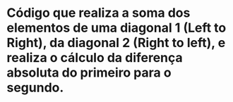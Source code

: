 # Código que realiza a soma dos elementos de uma diagonal 1 (Left to Right), da diagonal 2 (Right to left), e realiza o cálculo da diferença absoluta do primeiro para o segundo.
